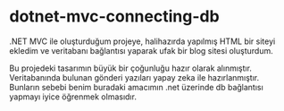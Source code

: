 # dotnet-mvc-connecting-db
.NET MVC ile oluşturduğum projeye, halihazırda yapılmış HTML bir siteyi ekledim ve veritabanı bağlantısı yaparak ufak bir blog sitesi oluşturdum. 

Bu projedeki tasarımın büyük bir çoğunluğu hazır olarak alınmıştır. Veritabanında bulunan gönderi yazıları yapay zeka ile hazırlanmıştır. Bunların sebebi benim buradaki amacımın .net üzerinde db bağlantısı yapmayı iyice öğrenmek olmasıdır. 
